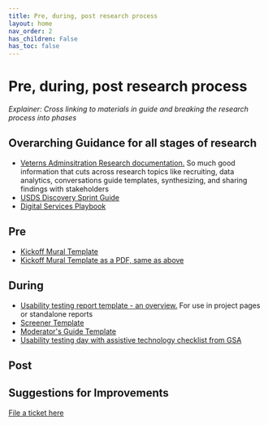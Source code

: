 ```yaml
---
title: Pre, during, post research process 
layout: home
nav_order: 2
has_children: False
has_toc: false
---
```


# Pre, during, post research process 
_Explainer: Cross linking to materials in guide and breaking the research process into phases_

## Overarching Guidance for all stages of research 
- [Veterns Adminsitration Research documentation.](https://depo-platform-documentation.scrollhelp.site/research-design/research-at-va) So much good information that cuts across research topics like recruiting, data analytics, conversations guide templates, synthesizing, and sharing findings with stakeholders
- [USDS Discovery Sprint Guide](https://sprint.usds.gov/)
- [Digital Services Playbook](https://playbook.cio.gov)
  
## Pre
- [Kickoff Mural Template](https://app.mural.co/t/cfpb6639/m/cfpb6639/1715962430218/1dbcd773f7cea3403c5e8ee78ee16c71fb668bc6?sender=ed483a60-4aa2-459e-9cc5-99ef9086460b)
- [Kickoff Mural Template as a PDF, same as above](https://github.com/aayatsali/reops3/blob/main/Kickoff%20Mural%20Template.pdf)

## During
- [Usability testing report template - an overview.](https://github.com/aayatsali/reops3/blob/main/Usability%20testing%20report%20template%20overview.pdf) For use in project pages or standalone reports
- [Screener Template](https://github.com/aayatsali/reops3/blob/main/Screener%20Template.docx)
- [Moderator's Guide Template](https://github.com/aayatsali/reops3/blob/main/Moderators%20Guide%20Template.docx)
- [Usability testing day with assistive technology checklist from GSA](https://github.com/uswds/uswds/wiki/Usability-testing-day-checklist)

## Post 




## Suggestions for Improvements
[File a ticket here](https://github.com/aayatsali/reops3/issues/new?assignees=aayatsali&labels=enhancement%2C+new&projects=&template=suggestions-for-reops-site.md&title=) 

